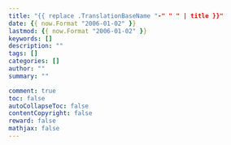 ```yaml
---
title: "{{ replace .TranslationBaseName "-" " " | title }}"
date: {{ now.Format "2006-01-02" }}
lastmod: {{ now.Format "2006-01-02" }}
keywords: []
description: ""
tags: []
categories: []
author: ""
summary: ""

comment: true
toc: false
autoCollapseToc: false
contentCopyright: false
reward: false
mathjax: false
---
```


<!--more-->

